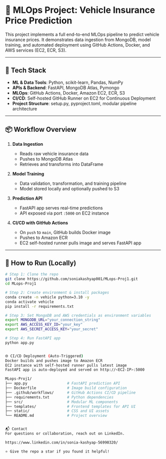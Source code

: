 # 🚗 MLOps Project: Vehicle Insurance Price Prediction

This project implements a full end-to-end MLOps pipeline to predict vehicle insurance prices. It demonstrates data ingestion from MongoDB, model training, and automated deployment using GitHub Actions, Docker, and AWS services (EC2, ECR, S3).

---

## 🔧 Tech Stack

- **ML & Data Tools**: Python, scikit-learn, Pandas, NumPy  
- **APIs & Backend**: FastAPI, MongoDB Atlas, Pymongo  
- **MLOps**: GitHub Actions, Docker, Amazon EC2, ECR, S3  
- **CI/CD**: Self-hosted GitHub Runner on EC2 for Continuous Deployment  
- **Project Structure**: setup.py, pyproject.toml, modular pipeline architecture

---

## 📦 Workflow Overview

1. **Data Ingestion**  
   - Reads raw vehicle insurance data  
   - Pushes to MongoDB Atlas  
   - Retrieves and transforms into DataFrame

2. **Model Training**  
   - Data validation, transformation, and training pipeline  
   - Model stored locally and optionally pushed to S3

3. **Prediction API**  
   - FastAPI app serves real-time predictions  
   - API exposed via port `:5000` on EC2 instance

4. **CI/CD with GitHub Actions**  
   - On `push` to `main`, GitHub builds Docker image  
   - Pushes to Amazon ECR  
   - EC2 self-hosted runner pulls image and serves FastAPI app

---

## 🚀 How to Run (Locally)

```bash
# Step 1: Clone the repo
git clone https://github.com/soniakashyap001/MLops-Proj1.git
cd MLops-Proj1

# Step 2: Create environment & install packages
conda create -n vehicle python=3.10 -y
conda activate vehicle
pip install -r requirements.txt

# Step 3: Set MongoDB and AWS credentials as environment variables
export MONGODB_URL="your_connection_string"
export AWS_ACCESS_KEY_ID="your_key"
export AWS_SECRET_ACCESS_KEY="your_secret"

# Step 4: Run FastAPI app
python app.py


🌐 CI/CD Deployment (Auto-Triggered)
Docker builds and pushes image to Amazon ECR
EC2 instance with self-hosted runner pulls latest image
FastAPI app is auto-deployed and served on http://<EC2-IP>:5000

MLops-Proj1/
├── app.py                  # FastAPI prediction API
├── Dockerfile              # Image build configuration
├── .github/workflows/      # GitHub Actions CI/CD pipeline
├── requirements.txt        # Python dependencies
├── src/                    # Modular ML components
├── templates/              # Frontend templates for API UI
├── static/                 # CSS and UI assets
└── README.md               # Project overview


📬 Contact
For questions or collaboration, reach out on LinkedIn.

https://www.linkedin.com/in/sonia-kashyap-56990320/

⭐ Give the repo a star if you found it helpful!
